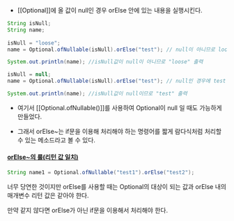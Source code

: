 - [[Optional]]에 올 값이 null인 경우 orElse 안에 있는 내용을 실행시킨다.

```java
String isNull;
String name;
        
isNull = "loose";
name = Optional.ofNullable(isNull).orElse("test"); // null이 아니므로 loose 대입

System.out.println(name); //isNull값이 null이 아니므로 "loose" 출력

isNull = null;
name = Optional.ofNullable(isNull).orElse("test"); // null인 경우에 test 문자열을 반환

System.out.println(name); //isNull값이 null이므로 "test" 출력
```

- 여기서 [[Optional.ofNullable()]]를 사용하여 Optional이 null 일 때도 가능하게 만들었다.


- 그래서 orElse~는 if문을 이용해 처리해야 하는 명령어를 짧게 람다식처럼 처리할 수 있는 메소드라고 볼 수 있다.


#### [**orElse~의 룰(리턴 값 일치)**](https://stir.tistory.com/140#orElse-%EC%-D%--%--%EB%A-%B--%EB%A-%AC%ED%--%B-%--%EA%B-%--%--%EC%-D%BC%EC%B-%---)

```java
String name1 = Optional.ofNullable("test1").orElse("test2");
```

너무 당연한 것이지만 orElse를 사용할 때는 Optional의 대상이 되는 값과 orElse 내의 매개변수 리턴 값은 같아야 한다.

만약 같지 않다면 orElse가 아닌 if문을 이용해서 처리해야 한다.